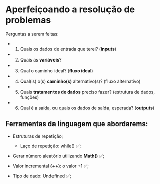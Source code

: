 # Aperfeiçoando a resolução de problemas

Perguntas a serem feitas:

- 1. Quais os dados de entrada que terei? (**inputs**)
- 2. Quais as **variáveis**?
- 3. Qual o caminho ideal? (**fluxo ideal**)
- 4. Qual(is) o(s) **caminho(s)** alternativo(s)? (fluxo alternativo)
- 5. Quais **tratamentos de dados** preciso fazer? (estrutura de dados, funções)
- 6. Qual é a saída, ou quais os dados de saída, esperada? (**outputs**)

## Ferramentas da linguagem que abordarems:

- Estruturas de repetição;
  - Laço de repetição: while() ✅;
- Gerar número aleatório utilizando **Math()** ✅;

- Valor incremental **(++)**: o valor +1 ✅;
- Tipo de dado: Undefined ✅;
